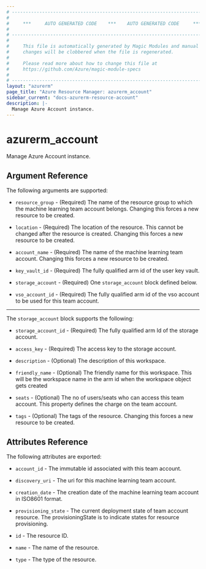 ```yaml
---
# ----------------------------------------------------------------------------
#
#     ***     AUTO GENERATED CODE    ***    AUTO GENERATED CODE     ***
#
# ----------------------------------------------------------------------------
#
#     This file is automatically generated by Magic Modules and manual
#     changes will be clobbered when the file is regenerated.
#
#     Please read more about how to change this file at
#     https://github.com/Azure/magic-module-specs
#
# ----------------------------------------------------------------------------
layout: "azurerm"
page_title: "Azure Resource Manager: azurerm_account"
sidebar_current: "docs-azurerm-resource-account"
description: |-
  Manage Azure Account instance.
---
```


# azurerm_account

Manage Azure Account instance.


## Argument Reference

The following arguments are supported:

* `resource_group` - (Required) The name of the resource group to which the machine learning team account belongs. Changing this forces a new resource to be created.

* `location` - (Required) The location of the resource. This cannot be changed after the resource is created. Changing this forces a new resource to be created.

* `account_name` - (Required) The name of the machine learning team account. Changing this forces a new resource to be created.

* `key_vault_id` - (Required) The fully qualified arm id of the user key vault.

* `storage_account` - (Required) One `storage_account` block defined below.

* `vso_account_id` - (Required) The fully qualified arm id of the vso account to be used for this team account.

---

The `storage_account` block supports the following:

* `storage_account_id` - (Required) The fully qualified arm Id of the storage account.

* `access_key` - (Required) The access key to the storage account.

* `description` - (Optional) The description of this workspace.

* `friendly_name` - (Optional) The friendly name for this workspace. This will be the workspace name in the arm id when the workspace object gets created

* `seats` - (Optional) The no of users/seats who can access this team account. This property defines the charge on the team account.

* `tags` - (Optional) The tags of the resource. Changing this forces a new resource to be created.

## Attributes Reference

The following attributes are exported:

* `account_id` - The immutable id associated with this team account.

* `discovery_uri` - The uri for this machine learning team account.

* `creation_date` - The creation date of the machine learning team account in ISO8601 format.

* `provisioning_state` - The current deployment state of team account resource. The provisioningState is to indicate states for resource provisioning.

* `id` - The resource ID.

* `name` - The name of the resource.

* `type` - The type of the resource.
